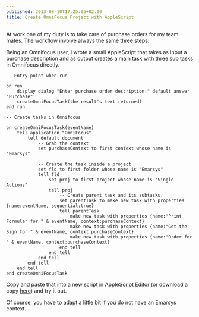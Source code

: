 ```yaml
---
published: 2013-08-10T17:25:06+02:00
title: Create OmniFocus Project with AppleScript
---
```


At work one of my duty is to take care of purchase orders for my team mates. The workflow involve always the same three steps.

Being an Omnifocus user, I wrote a small AppleScript that takes as input a purchase description and as output creates
a main task with three sub tasks in Omnifocus directly.

~~~~~~~~~~~~~~~~~~~~~~~~~~
-- Entry point when run

on run
    display dialog "Enter purchase order description:" default answer "Purchase"
    createOmniFocusTask(the result's text returned)
end run

-- Create tasks in Omnifocus

on createOmniFocusTask(eventName)
    tell application "OmniFocus"
        tell default document
            -- Grab the context
            set purchaseContext to first context whose name is "Emarsys"

            -- Create the task inside a project
            set fld to first folder whose name is "Emarsys"
            tell fld
                set proj to first project whose name is "Single Actions"
                tell proj
                    -- Create parent task and its subtasks.
                    set parentTask to make new task with properties {name:eventName, sequential:true}
                    tell parentTask
                        make new task with properties {name:"Print Formular for " & eventName, context:purchaseContext}
                        make new task with properties {name:"Get the Sign for " & eventName, context:purchaseContext}
                        make new task with properties {name:"Order for " & eventName, context:purchaseContext}
                    end tell
                end tell
            end tell
        end tell
    end tell
end createOmniFocusTask
~~~~~~~~~~~~~~~~~~~~~~~~~~


Copy and paste that into a new script in AppleScript Editor (or download a copy [here](https://github.com/basetta/dotfiles/blob/master/applescripts/e3purchase_omnifocus.applescript)) and try it out.

Of course, you have to adapt a little bit if you do not have an Emarsys context.